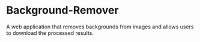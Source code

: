 # Background-Remover
A web application that removes backgrounds from images and allows users to download the processed results.
